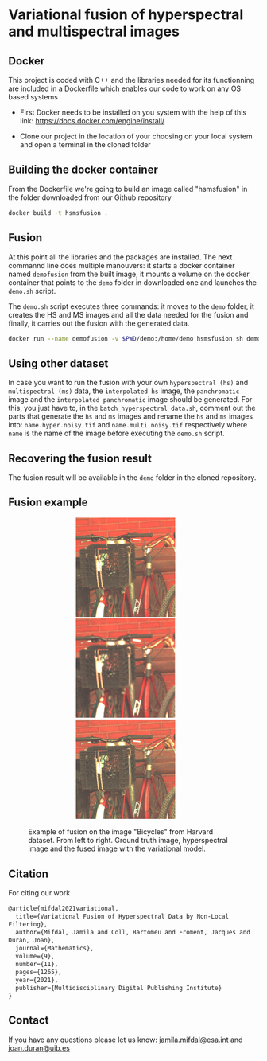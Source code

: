 # Variational fusion of hyperspectral and multispectral images


## Docker

This project is coded with C++ and the libraries needed for its functionning are included in a Dockerfile which enables our code to work on any OS based systems

* First Docker needs to be installed on you system with the help of this link: https://docs.docker.com/engine/install/

* Clone our project in the location of your choosing on your local system and open a terminal in the cloned folder

## Building the docker container

From the Dockerfile we're going to build an image called "hsmsfusion" in the folder downloaded from our Github repository

```bash
docker build -t hsmsfusion .
```

## Fusion

At this point all the libraries and the packages are installed. The next commannd line does multiple manouvers: it starts a docker container named ```demofusion``` from the built image, it mounts a volume on the docker container that points to the ```demo``` folder in downloaded one and launches the ```demo.sh``` script. 

The ```demo.sh``` script executes three commands: it moves to the ```demo``` folder, it creates the HS and MS images and all the data needed for the fusion and finally, it carries out the fusion with the generated data. 

```bash
docker run --name demofusion -v $PWD/demo:/home/demo hsmsfusion sh demo.sh
```
## Using other dataset
In case you want to run the fusion with your own ```hyperspectral (hs)``` and ```multispectral (ms)``` data, the ```interpolated hs``` image, the ```panchromatic``` image and the ```interpolated panchromatic``` image should be generated. For this, you just have to, in the ```batch_hyperspectral_data.sh```, comment out the parts that generate the ```hs``` and ```ms``` images and rename the ```hs``` and ```ms``` images into: ```name.hyper.noisy.tif``` and ```name.multi.noisy.tif``` respectively where ```name``` is the name of the image before executing the ```demo.sh``` script.

## Recovering the fusion result
The fusion result will be available in the ```demo``` folder in the cloned repository.  

## Fusion example 
<html>
    <body>
    <figure>
    <p align="middle">
    <img src="./example_fusion/gt.png" width="200" >
      &nbsp; &nbsp; &nbsp; &nbsp;
    <img src="./example_fusion/h_interp.png" width="200">
      &nbsp; &nbsp; &nbsp; &nbsp;
    <img src="./example_fusion/l2.png" width="200">
      &nbsp; &nbsp; &nbsp; &nbsp;
    <figcaption>Example of fusion on the image "Bicycles" from Harvard dataset. From left to right. Ground truth image, hyperspectral image and the fused image with the variational model.</figcaption>
    </p>
    </figure>
    </body>
</html>

## Citation
For citing our work

```
@article{mifdal2021variational,
  title={Variational Fusion of Hyperspectral Data by Non-Local Filtering},
  author={Mifdal, Jamila and Coll, Bartomeu and Froment, Jacques and Duran, Joan},
  journal={Mathematics},
  volume={9},
  number={11},
  pages={1265},
  year={2021},
  publisher={Multidisciplinary Digital Publishing Institute}
}
```
## Contact
If you have any questions please let us know: <jamila.mifdal@esa.int> and <joan.duran@uib.es>


